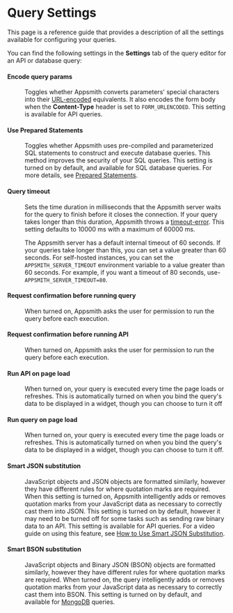 # Query Settings

This page is a reference guide that provides a description of all the settings available for configuring your queries.

You can find the following settings in the **Settings** tab of the query editor for an API or database query:

#### Encode query params

<dd>Toggles whether Appsmith converts parameters' special characters into their <a href="https://en.wikipedia.org/wiki/URL_encoding">URL-encoded</a> equivalents. It also encodes the form body when the <b>Content-Type</b> header is set to <code>FORM_URLENCODED</code>. This setting is available for API queries.</dd>

#### Use Prepared Statements

<dd>Toggles whether Appsmith uses pre-compiled and parameterized SQL statements to construct and execute database queries. This method improves the security of your SQL queries. This setting is turned on by default, and available for SQL database queries. For more details, see <a href="https://docs.appsmith.com/connect-data/concepts/how-to-use-prepared-statements">Prepared Statements</a>.</dd>

#### Query timeout

<dd>

Sets the time duration in milliseconds that the Appsmith server waits for the query to finish before it closes the connection. If your query takes longer than this duration, Appsmith throws a [timeout-error](https://docs.appsmith.com/help-and-support/troubleshooting-guide/action-errors#timeout-error). This setting defaults to 10000 ms with a maximum of 60000 ms.

The Appsmith server has a default internal timeout of 60 seconds. If your queries take longer than this, you can set a value greater than 60 seconds. For self-hosted instances, you can set the `APPSMITH_SERVER_TIMEOUT` environment variable to a value greater than 60 seconds. For example, if you want a timeout of 80 seconds, use- `APPSMITH_SERVER_TIMEOUT=80`.

</dd>

#### Request confirmation before running query

<dd>When turned on, Appsmith asks the user for permission to run the query before each execution.</dd>

#### Request confirmation before running API

<dd>When turned on, Appsmith asks the user for permission to run the query before each execution.</dd>

#### Run API on page load

<dd>When turned on, your query is executed every time the page loads or refreshes. This is automatically turned on when you bind the query's data to be displayed in a widget, though you can choose to turn it off</dd>

#### Run query on page load

<dd>When turned on, your query is executed every time the page loads or refreshes. This is automatically turned on when you bind the query's data to be displayed in a widget, though you can choose to turn it off.</dd>

#### Smart JSON substitution

<dd>JavaScript objects and JSON objects are formatted similarly, however they have different rules for where quotation marks are required. When this setting is turned on, Appsmith intelligently adds or removes quotation marks from your JavaScript data as necessary to correctly cast them into JSON. This setting is turned on by default, however it may need to be turned off for some tasks such as sending raw binary data to an API. This setting is available for API queries. For a video guide on using this feature, see <a href="https://www.youtube.com/watch?v=-Z3y-pdNhXc">How to Use Smart JSON Substitution</a>.</dd>

#### Smart BSON substitution

<dd>JavaScript objects and Binary JSON (BSON) objects are formatted similarly, however they have different rules for where quotation marks are required. When turned on, the query intelligently adds or removes quotation marks from your JavaScript data as necessary to correctly cast them into BSON. This setting is turned on by default, and available for <a href="https://docs.appsmith.com/connect-data/reference/querying-mongodb">MongoDB</a> queries.</dd>
